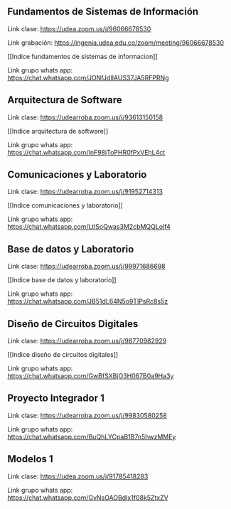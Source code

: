 
## Fundamentos de Sistemas de Información

Link clase: https://udea.zoom.us/j/96066678530

Link grabación: https://ingenia.udea.edu.co/zoom/meeting/96066678530

[[Indice fundamentos de sistemas de informacion]]

Link grupo whats app: https://chat.whatsapp.com/JONfJdIIAUS37JA5RFPRNg

## Arquitectura de Software

Link clase: https://udearroba.zoom.us/j/93613150158

[[Indice arquitectura de software]]

Link grupo whats app: https://chat.whatsapp.com/InF98jToPHR0fPxVEhL4ct

## Comunicaciones y Laboratorio 

Link clase: https://udearroba.zoom.us/j/91952714313

[[Indice comunicaciones y laboratorio]]

Link grupo whats app: https://chat.whatsapp.com/LtlSoQwas3M2cbMQQLoIf4

## Base de datos y Laboratorio

Link clase: https://udearroba.zoom.us/j/99971686698

[[Indice base de datos y laboratorio]]

Link grupo whats app: https://chat.whatsapp.com/JB51dL64N5o9TIPsRc8s5z

## Diseño de Circuitos Digitales

Link clase: https://udearroba.zoom.us/j/98770982929

[[Indice diseño de circuitos digitales]]

Link grupo whats app: https://chat.whatsapp.com/GwBfSXBjO3H067B0a9Ha3y

## Proyecto Integrador 1

Link clase: https://udearroba.zoom.us/j/99830580258

Link grupo whats app: https://chat.whatsapp.com/BuQhLYCpaB1B7n5hwzMMEy

## Modelos 1

Link clase: https://udea.zoom.us/j/91785418283

Link grupo whats app: https://chat.whatsapp.com/GvNsOAOBdIx1f08k5ZtxZV
